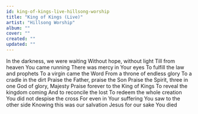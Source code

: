 ```yaml
---
id: king-of-kings-live-hillsong-worship
title: "King of Kings (Live)"
artist: "Hillsong Worship"
album: ""
cover: ""
created: ""
updated: ""
---
```


In the darkness, we were waiting
Without hope, without light
Till from heaven You came running
There was mercy in Your eyes
To fulfill the law and prophets
To a virgin came the Word
From a throne of endless glory
To a cradle in the dirt
Praise the Father, praise the Son
Praise the Spirit, three in one
God of glory, Majesty
Praise forever to the King of Kings
To reveal the kingdom coming
And to reconcile the lost
To redeem the whole creation
You did not despise the cross
For even in Your suffering
You saw to the other side
Knowing this was our salvation
Jesus for our sake You died